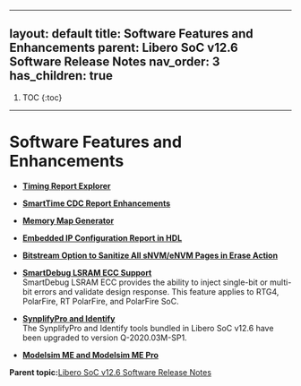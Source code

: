 
---
layout: default
title: Software Features and Enhancements
parent: Libero SoC v12.6 Software Release Notes
nav_order: 3
has_children: true
---

1. TOC
{:toc}

---


# Software Features and Enhancements

-   **[Timing Report Explorer](GUID-60B37324-AC10-4EE0-9E6C-490A2D9D2D80.md)**  

-   **[SmartTime CDC Report Enhancements](GUID-207B50AD-7051-45F7-8B0F-BCE12197D867.md)**  

-   **[Memory Map Generator](GUID-A1DCFDF7-0E58-4A3D-93B7-02E1DFE27755.md)**  

-   **[Embedded IP Configuration Report in HDL](GUID-BF700662-1C97-4D31-9EE6-56D61CE37B9B.md)**  

-   **[Bitstream Option to Sanitize All sNVM/eNVM Pages in Erase Action](GUID-E667682B-0888-4E3A-B4C1-421AD657ECA6.md)**  

-   **[SmartDebug LSRAM ECC Support](GUID-630638D7-FD54-479C-B9B4-9E903AA549DF.md)**  
SmartDebug LSRAM ECC provides the ability to inject single-bit or multi-bit errors and validate design response. This feature applies to RTG4, PolarFire, RT PolarFire, and PolarFire SoC.
-   **[SynplifyPro and Identify](GUID-66743F92-A8E0-4D53-8308-D10CF412DC51.md)**  
The SynplifyPro and Identify tools bundled in Libero SoC v12.6 have been upgraded to version Q-2020.03M-SP1.
-   **[Modelsim ME and Modelsim ME Pro](GUID-F261BE7E-0EC0-4459-8F0E-41C6C6A40291.md)**  


**Parent topic:**[Libero SoC v12.6 Software Release Notes](GUID-4F46D7F9-8B0A-4D1A-8B15-2C12F938E2C1.md)

